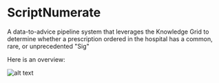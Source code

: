 # ScriptNumerate
A data-to-advice pipeline system that leverages the Knowledge Grid to determine whether a prescription ordered in the hospital has a common, rare, or unprecedented "Sig" 

Here is an overview:

![alt text](https://github.com/kgrid/ScriptNumerate/blob/master/ScriptNumerateOverview.v1.png)

